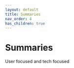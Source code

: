 ```yaml
---
layout: default
title: Summaries
nav_order: 4
has_children: true
---
```


# Summaries

User focused and tech focused
